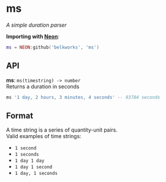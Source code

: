 
# ms
*A simple duration parser*

**Importing with [Neon](https://github.com/Belkworks/NEON)**:
```lua
ms = NEON:github('belkworks', 'ms')
```

## API

**ms**: `ms(timestring) -> number`  
Returns a duration in seconds
```lua
ms '1 day, 2 hours, 3 minutes, 4 seconds' -- 93784 seconds
```

## Format

A time string is a series of quantity-unit pairs.  
Valid examples of time strings:

- `1 second`
- `1 seconds`
- `1 day 1 day`
- `1 day 1 second`
- `1 day, 1 seconds`
